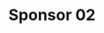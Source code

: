 ---
title:  Sponsor 02
description: > 
  Some sponsor 02 description
logo_url: /img/sponsors/02.jpeg 
href: https://google.ca
---